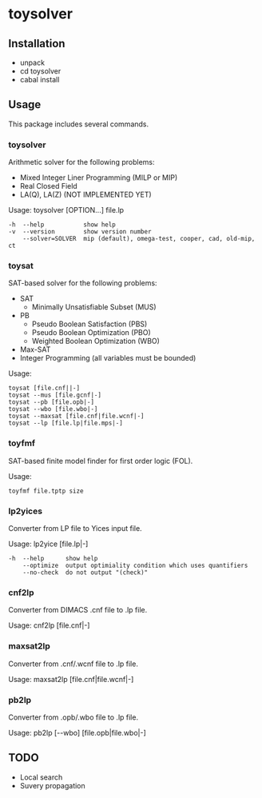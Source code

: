 toysolver
=========

Installation
------------

* unpack
* cd toysolver
* cabal install

Usage
-----

This package includes several commands.

### toysolver

Arithmetic solver for the following problems:

* Mixed Integer Liner Programming (MILP or MIP)
* Real Closed Field
* LA(Q), LA(Z) (NOT IMPLEMENTED YET)

Usage: toysolver [OPTION...] file.lp

    -h  --help           show help
    -v  --version        show version number
        --solver=SOLVER  mip (default), omega-test, cooper, cad, old-mip, ct

### toysat

SAT-based solver for the following problems:

* SAT
    * Minimally Unsatisfiable Subset (MUS)
* PB
    * Pseudo Boolean Satisfaction (PBS)
    * Pseudo Boolean Optimization (PBO)
    * Weighted Boolean Optimization (WBO)
* Max-SAT
* Integer Programming (all variables must be bounded)

Usage:

    toysat [file.cnf||-]
    toysat --mus [file.gcnf|-]
    toysat --pb [file.opb|-]
    toysat --wbo [file.wbo|-]
    toysat --maxsat [file.cnf|file.wcnf|-]
    toysat --lp [file.lp|file.mps|-]

### toyfmf

SAT-based finite model finder for first order logic (FOL).

Usage:

    toyfmf file.tptp size

### lp2yices

Converter from LP file to Yices input file.

Usage: lp2yice [file.lp|-]

    -h  --help      show help
        --optimize  output optimiality condition which uses quantifiers
        --no-check  do not output "(check)"

### cnf2lp

Converter from DIMACS .cnf file to .lp file.

Usage: cnf2lp [file.cnf|-]

### maxsat2lp

Converter from .cnf/.wcnf file to .lp file.

Usage: maxsat2lp [file.cnf|file.wcnf|-]

### pb2lp

Converter from .opb/.wbo file to .lp file.

Usage: pb2lp [--wbo] [file.opb|file.wbo|-]

TODO
----

* Local search
* Suvery propagation
